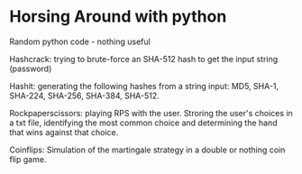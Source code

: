 # Horsing Around with python
Random python code - nothing useful

Hashcrack: trying to brute-force an SHA-512 hash to get the input string (password)

Hashit: generating the following hashes from a string input: MD5, SHA-1, SHA-224, SHA-256, SHA-384, SHA-512.

Rockpaperscissors: playing RPS with the user. Stroring the user's choices in a txt file, identifying the most common choice and determining the hand that wins against that choice.

Coinflips: Simulation of the martingale strategy in a double or nothing coin flip game.
